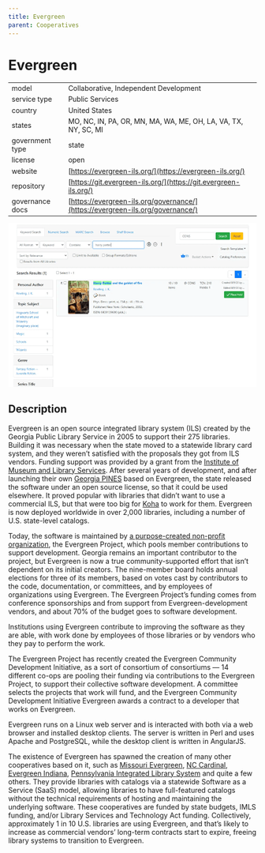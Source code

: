 ```yaml
---
title: Evergreen
parent: Cooperatives
---
```


# Evergreen

|                   |                                          |
|:------------------|:-----------------------------------------|
| model             | Collaborative, Independent Development
| service type      | Public Services
| country           | United States
| states            | MO, NC, IN, PA, OR, MN, MA, WA, ME, OH, LA, VA, TX, NY, SC, MI
| government type   | state
| license           | open
| website           | [https://evergreen-ils.org/](https://evergreen-ils.org/)
| repository        | [https://git.evergreen-ils.org/](https://git.evergreen-ils.org/)
| governance docs   | [https://evergreen-ils.org/governance/](https://evergreen-ils.org/governance/)

![Evergreen screenshot](images/evergreen.png)

## Description

Evergreen is an open source integrated library system (ILS) created by the Georgia Public Library Service in 2005 to support their 275 libraries. Building it was necessary when the state moved to a statewide library card system, and they weren’t satisfied with the proposals they got from ILS vendors. Funding support was provided by a grant from the [Institute of Museum and Library Services](https://www.imls.gov/). After several years of development, and after launching their own [Georgia PINES](https://gapines.org/) based on Evergreen, the state released the software under an open source license, so that it could be used elsewhere. It proved popular with libraries that didn’t want to use a commercial ILS, but that were too big for [Koha](https://koha.org/) to work for them. Evergreen is now deployed worldwide in over 2,000 libraries, including a number of U.S. state-level catalogs.

Today, the software is maintained by [a purpose-created non-profit organization](https://evergreen-ils.org/governance/), the Evergreen Project, which pools member contributions to support development. Georgia remains an important contributor to the project, but Evergreen is now a true community-supported effort that isn’t dependent on its initial creators. The nine-member board holds annual elections for three of its members, based on votes cast by contributors to the code, documentation, or committees, and by employees of organizations using Evergreen. The Evergreen Project’s funding comes from conference sponsorships and from support from Evergreen-development vendors, and about 70% of the budget goes to software development.

Institutions using Evergreen contribute to improving the software as they are able, with work done by employees of those libraries or by vendors who they pay to perform the work.

The Evergreen Project has recently created the Evergreen Community Development Initiative, as a sort of consortium of consortiums — 14 different co-ops are pooling their funding via contributions to the Evergreen Project, to support their collective software development. A committee selects the projects that work will fund, and the Evergreen Community Development Initiative Evergreen awards a contract to a developer that works on Evergreen.

Evergreen runs on a Linux web server and is interacted with both via a web browser and installed desktop clients. The server is written in Perl and uses Apache and PostgreSQL, while the desktop client is written in AngularJS.

The existence of Evergreen has spawned the creation of many other cooperatives based on it, such as [Missouri Evergreen](http://moevergreenlibraries.org/), [NC Cardinal](https://statelibrary.ncdcr.gov/ld/nc-cardinal), [Evergreen Indiana](https://www.in.gov/library/evergreen.htm), [Pennsylvania Integrated Library System](https://sparkpa.org/) and quite a few others. They provide libraries with catalogs via a statewide Software as a Service (SaaS) model, allowing libraries to have full-featured catalogs without the technical requirements of hosting and maintaining the underlying software. These cooperatives are funded by state budgets, IMLS funding, and/or Library Services and Technology Act funding. Collectively, approximately 1 in 10 U.S. libraries are using Evergreen, and that’s likely to increase as commercial vendors’ long-term contracts start to expire, freeing library systems to transition to Evergreen.
